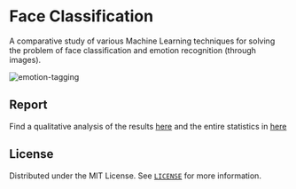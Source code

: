 # Face Classification

A comparative study of various Machine Learning techniques for solving the problem of face classification and emotion recognition (through images).

![emotion-tagging](https://user-images.githubusercontent.com/30972152/105273795-fdcfc580-5bc1-11eb-823f-68978683bf7e.png)

## Report

Find a qualitative analysis of the results [here](Report.pdf) and the entire statistics in [here](Classification%20Report.pdf) 

<!-- LICENSE -->
## License

Distributed under the MIT License. See [`LICENSE`](license.md) for more information.

